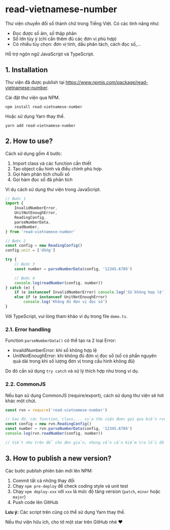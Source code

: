 # read-vietnamese-number

Thư viện chuyển đổi số thành chữ trong Tiếng Việt.
Có các tính năng như:

- Đọc được số âm, số thập phân
- Số lớn tùy ý (chỉ cần thêm đủ các đơn vị phù hợp)
- Có nhiều tùy chọn: đơn vị tính, dấu phân tách, cách đọc số,...

Hỗ trợ ngôn ngữ JavaScript và TypeScript.

## 1. Installation

Thư viện đã được publish tại https://www.npmjs.com/package/read-vietnamese-number.

Cài đặt thư viện qua NPM.

```
npm install read-vietnamese-number
```

Hoặc sử dụng Yarn thay thế.

```
yarn add read-vietnamese-number
```

## 2. How to use?

Cách sử dụng gồm 4 bước:

1. Import class và các function cần thiết
2. Tạo object cấu hình và điều chỉnh phù hợp
3. Gọi hàm phân tích chuỗi số
4. Gọi hàm đọc số đã phân tích

Ví dụ cách sử dụng thư viện trong JavaScript.

```js
// Bước 1
import {
	InvalidNumberError,
	UnitNotEnoughError,
	ReadingConfig,
	parseNumberData,
	readNumber,
} from 'read-vietnamese-number'

// Bước 2
const config = new ReadingConfig()
config.unit = ['đồng']

try {
	// Bước 3
	const number = parseNumberData(config, '12345.6789')

	// Bước 4
	console.log(readNumber(config, number))
} catch (e) {
	if (e instanceof InvalidNumberError) console.log('Số không hợp lệ')
	else if (e instanceof UnitNotEnoughError)
		console.log('Không đủ đơn vị đọc số')
}
```

Với TypeScript, vui lòng tham khảo ví dụ trong file `demo.ts`.

### 2.1. Error handling

Function `parseNumberData()` có thể tạo ra 2 loại Error:

- InvalidNumberError: khi số không hợp lệ
- UnitNotEnoughError: khi không đủ đơn vị đọc số (số có phần nguyên quá dài trong khi số lượng đơn vị trong cấu hình không đủ)

Do đó cần sử dụng `try catch` và xử lý thích hợp như trong ví dụ.

### 2.2. CommonJS

Nếu bạn sử dụng CommonJS (require/export), cách sử dụng thư viện sẽ hơi khác một chút.

```js
const rvn = require('read-vietnamese-number')

// Sau đó, các function, class,... của thư viện được gọi qua biến rvn
const config = new rvn.ReadingConfig()
const number = rvn.parseNumberData(config, '12345.6789')
console.log(rvn.readNumber(config, number))

// Viết như trên để cho đơn giản, nhưng vẫn cần kiểm tra lỗi đầy đủ
```

## 3. How to publish a new version?

Các bước publish phiên bản mới lên NPM:

1. Commit tất cả những thay đổi
2. Chạy `npm pre-deploy` để check coding style và unit test
3. Chạy `npm deploy-xxx` với `xxx` là mức độ tăng version (`patch`, `minor` hoặc `major`)
4. Push code lên GitHub

**Lưu ý:** Các script trên cũng có thể sử dụng Yarn thay thế.

Nếu thư viện hữu ích, cho tớ một star trên GitHub nhé ❤
